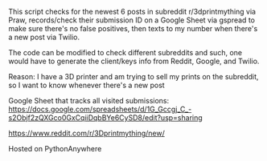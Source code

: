 This script checks for the newest 6 posts in subreddit r/3dprintmything via Praw, records/check their submission ID on a Google Sheet via gspread to make sure there's no false positives, then texts to my number when there's a new post via Twilio.

The code can be modified to check different subreddits and such, one would have to generate the client/keys info from Reddit, Google, and Twilio.

Reason: I have a 3D printer and am trying to sell my prints on the subreddit, so I want to know whenever there's a new post

Google Sheet that tracks all visited submissions: https://docs.google.com/spreadsheets/d/1G_Gccgj_C_-s2Objf2zQXGco0GxCqiiDqbBYe6CySD8/edit?usp=sharing   
  
https://www.reddit.com/r/3Dprintmything/new/ 
 
Hosted on PythonAnywhere

